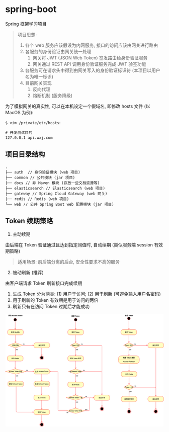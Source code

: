 # spring-boot

Spring 框架学习项目

> 项目思想:
> 1. 各个 web 服务应该假设为内网服务, 接口的访问应该由网关进行路由
> 2. 各服务的身份验证由网关统一处理
>    1. 网关将 JWT (JSON Web Token) 签发路由给身份验证服务
>    2. 网关通过 REST API 调用身份验证服务完成 JWT 验签功能
> 3. 各服务可在请求头中得到由网关写入的身份验证标识符 (本项目以用户名为唯一标识)
> 4. 目前网关实现
>    1. 反向代理
>    2. 熔断机制 (服务降级)

为了模拟网关的真实性, 可以在本机设定一个假域名, 即修改 hosts 文件 (以 MacOS 为例):

`$ vim /private/etc/hosts`:

```
# 开发测试目的
127.0.0.1 api.wxj.com
```

## 项目目录结构

```
.
├── auth  // 身份验证模块 (web 项目)
├── common // 公共模块 (jar 项目)
├── docs // 非 Maven 模块 (存放一些文档资源等)
├── elasticsearch // Elasticsearch (web 项目)
├── gateway // Spring Cloud Gateway (web 网关)
├── redis // Redis (web 项目)
└── web // 公共 Spring Boot web 配置模块 (jar 项目)
```

## Token 续期策略

1) 主动续期

由后端在 Token 验证通过且达到指定阈值时, 自动续期 (类似服务端 session 有效期策略)

> 适用场景: 前后端分离的后台, 安全性要求不高的服务

2) 被动刷新 (推荐)

由客户端请求 Token 刷新接口完成续期

1. 生成 Token 分为两类: (1) 用户于访问; (2) 用于刷新 (可避免输入用户名密码)
2. 用于刷新的 Token 有效期是用于访问的两倍
3. 刷新只有在访问 Token 过期后才能成功

![Access Token 管理流程图](https://raw.githubusercontent.com/JasonWu73/spring-boot/master/docs/images/Access%20Token%20%E7%AE%A1%E7%90%86%E6%B5%81%E7%A8%8B%E5%9B%BE.png)
